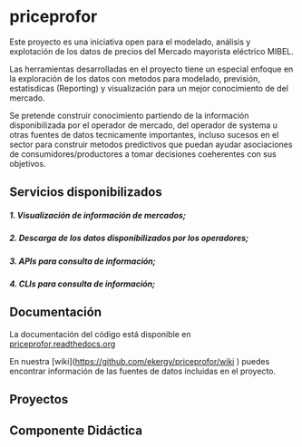 # priceprofor #

Este proyecto es una iniciativa open para el modelado, análisis y explotación de los datos de precios del Mercado mayorista eléctrico MIBEL.

Las herramientas desarrolladas en el proyecto tiene un especial enfoque en la exploración de los datos con metodos para modelado, previsión, estatisdicas (Reporting) y visualización para un mejor conocimiento de del mercado.

Se pretende construir conocimiento partiendo de la información disponibilizada por el operador de mercado, del operador de systema u otras fuentes de datos tecnicamente importantes, incluso sucesos en el sector para construir metodos predictivos que puedan ayudar asociaciones de consumidores/productores a tomar decisiones coeherentes con sus objetivos.



## Servicios disponibilizados

##### 1. Visualización de información de mercados;

##### 2. Descarga de los datos disponibilizados por los operadores;

##### 3. APIs para consulta de información;

##### 4. CLIs para consulta de información;

## Documentación

La documentación del código está disponible en [priceprofor.readthedocs.org](http://priceprofor.readthedocs.org)

En nuestra [wiki](https://github.com/ekergy/priceprofor/wiki <a href=""></a>) puedes encontrar información de las fuentes de datos incluidas en el proyecto.

## Proyectos

## Componente Didáctica

